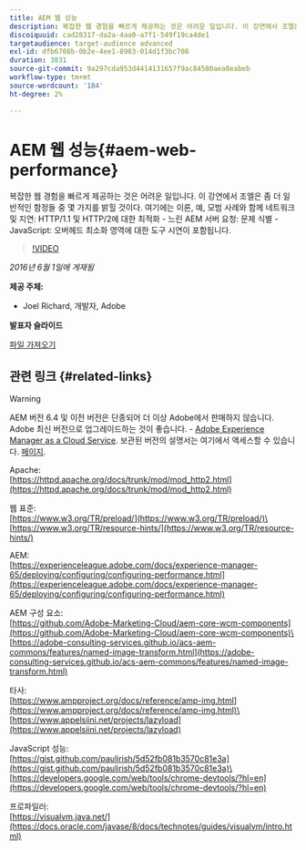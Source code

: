 ```yaml
---
title: AEM 웹 성능
description: 복잡한 웹 경험을 빠르게 제공하는 것은 어려운 일입니다. 이 강연에서 조엘은 좀 더 일반적인 함정들 중 몇 가지를 밝힐 것이다. 여기에는 이론, 예, 모범 사례와 도구 시연이 포함됩니다.
discoiquuid: cad28317-da2a-4aa0-a7f1-549f19ca4de1
targetaudience: target-audience advanced
exl-id: dfb6708b-0b2e-4ee1-8983-014d1f3bc708
duration: 3831
source-git-commit: 9a297cda953d4414131657f9ac84580aea0eabeb
workflow-type: tm+mt
source-wordcount: '184'
ht-degree: 2%

---
```


# AEM 웹 성능{#aem-web-performance}

복잡한 웹 경험을 빠르게 제공하는 것은 어려운 일입니다. 이 강연에서 조엘은 좀 더 일반적인 함정들 중 몇 가지를 밝힐 것이다. 여기에는 이론, 예, 모범 사례와 함께 네트워크 및 지연: HTTP/1.1 및 HTTP/2에 대한 최적화 - 느린 AEM 서버 요청: 문제 식별 - JavaScript: 오버헤드 최소화 영역에 대한 도구 시연이 포함됩니다.

>[!VIDEO](https://video.tv.adobe.com/v/19296/?quality=9)

*2016년 6월 1일에 게재됨*

**제공 주체:**

* Joel Richard, 개발자, Adobe

**발표자 슬라이드**

[파일 가져오기](assets/aem-gems-060116-web-performance.pdf)

## 관련 링크 {#related-links}

>[!WARNING]
>
>AEM 버전 6.4 및 이전 버전은 단종되어 더 이상 Adobe에서 판매하지 않습니다.  Adobe 최신 버전으로 업그레이드하는 것이 좋습니다. - [Adobe Experience Manager as a Cloud Service](https://experienceleague.adobe.com/docs/experience-manager-cloud-service.html?lang=ko-KR).  보관된 버전의 설명서는 여기에서 액세스할 수 있습니다. [페이지](https://experienceleague.adobe.com/docs/experience-manager-release-information/aem-release-updates/previous-updates/aem-previous-versions.html).

Apache:\
[https://httpd.apache.org/docs/trunk/mod/mod_http2.html](https://httpd.apache.org/docs/trunk/mod/mod_http2.html)

웹 표준:\
[https://www.w3.org/TR/preload/](https://www.w3.org/TR/preload/)\
[https://www.w3.org/TR/resource-hints/](https://www.w3.org/TR/resource-hints/)

AEM:\
[https://experienceleague.adobe.com/docs/experience-manager-65/deploying/configuring/configuring-performance.html](https://experienceleague.adobe.com/docs/experience-manager-65/deploying/configuring/configuring-performance.html)

AEM 구성 요소:\
[https://github.com/Adobe-Marketing-Cloud/aem-core-wcm-components](https://github.com/Adobe-Marketing-Cloud/aem-core-wcm-components)\
[https://adobe-consulting-services.github.io/acs-aem-commons/features/named-image-transform.html](https://adobe-consulting-services.github.io/acs-aem-commons/features/named-image-transform.html)

타사:\
[https://www.ampproject.org/docs/reference/amp-img.html](https://www.ampproject.org/docs/reference/amp-img.html)\
[https://www.appelsiini.net/projects/lazyload](https://www.appelsiini.net/projects/lazyload)

JavaScript 성능:\
[https://gist.github.com/paulirish/5d52fb081b3570c81e3a](https://gist.github.com/paulirish/5d52fb081b3570c81e3a)\
[https://developers.google.com/web/tools/chrome-devtools/?hl=en](https://developers.google.com/web/tools/chrome-devtools/?hl=en)

프로파일러:\
[https://visualvm.java.net/](https://docs.oracle.com/javase/8/docs/technotes/guides/visualvm/intro.html)

<!--
[Get back to the Overview](https://helpx.adobe.com/experience-manager/kt/eseminars/gems/aem-index.html)
-->
